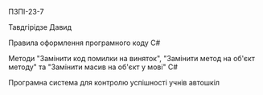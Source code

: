 ПЗПІ-23-7

Тавдгірідзе Давид

Правила оформлення програмного коду С#

Методи "Замінити код помилки на виняток", "Замінити метод на об'єкт методу" та "Замінити масив на об'єкт у мові" C#
              
Програмна система для контролю успішності учнів автошкіл
